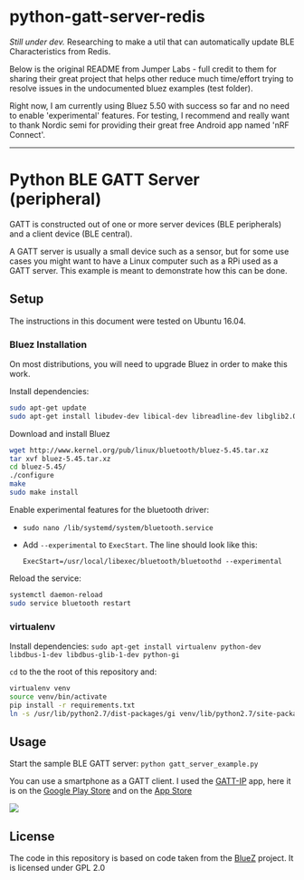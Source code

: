 python-gatt-server-redis
========================

*Still under dev.* Researching to make a util that can automatically update BLE Characteristics from Redis.

Below is the original README from Jumper Labs - full credit to them for sharing their great project that helps other reduce much time/effort trying to resolve issues in the undocumented bluez examples (test folder).

Right now, I am currently using Bluez 5.50 with success so far and no need to enable 'experimental' features. For testing, I recommend and really want to thank Nordic semi for providing their great free Android app named 'nRF Connect'.

---


# Python BLE GATT Server (peripheral)
GATT is constructed out of one or more server devices (BLE peripherals) and a client device (BLE central).

A GATT server is usually a small device such as a sensor, but for some use cases you might want to have a Linux computer such as a RPi used as a GATT server. This example is meant to demonstrate how this can be done.


## Setup
The instructions in this document were tested on Ubuntu 16.04.

### Bluez Installation
On most distributions, you will need to upgrade Bluez in order to make this work.

Install dependencies:
```bash
sudo apt-get update
sudo apt-get install libudev-dev libical-dev libreadline-dev libglib2.0-dev libdbus-1-dev
```

Download and install Bluez

```bash
wget http://www.kernel.org/pub/linux/bluetooth/bluez-5.45.tar.xz
tar xvf bluez-5.45.tar.xz
cd bluez-5.45/
./configure
make
sudo make install
```

Enable experimental features for the bluetooth driver: 
- `sudo nano /lib/systemd/system/bluetooth.service`
- Add `--experimental` to `ExecStart`. The line should look like this: 

    `ExecStart=/usr/local/libexec/bluetooth/bluetoothd --experimental`

Reload the service:
```bash
systemctl daemon-reload
sudo service bluetooth restart
```

### virtualenv
Install dependencies: `sudo apt-get install virtualenv python-dev libdbus-1-dev libdbus-glib-1-dev python-gi`

`cd` to the the root of this repository and:

```bash
virtualenv venv
source venv/bin/activate
pip install -r requirements.txt
ln -s /usr/lib/python2.7/dist-packages/gi venv/lib/python2.7/site-packages/
```

## Usage
Start the sample BLE GATT server: `python gatt_server_example.py`

You can use a smartphone as a GATT client. I used the [GATT-IP](http://www.gatt-ip.org/) app, here it is on the [Google Play Store](https://play.google.com/store/apps/details?id=org.gatt_ip.activity&hl=en) and on the [App Store](https://itunes.apple.com/us/app/gatt-ip-bluetooth-smart-le-proxy-protocol/id940105344?mt=8)

![](http://jumper-public.s3-website.eu-central-1.amazonaws.com/gatt-ip.gif)

## License
The code in this repository is based on code taken from the [BlueZ](http://www.bluez.org/) project. It is licensed under GPL 2.0
